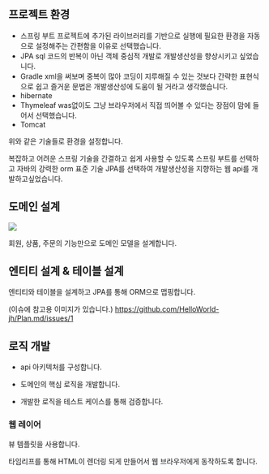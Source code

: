 ## 프로젝트 환경

- 스프링 부트
프로젝트에 추가된 라이브러리를 기반으로 실행에 필요한 환경을 자동으로 설정해주는 간편함을 이유로 선택했습니다.
- JPA
sql 코드의 반복이 아닌 객체 중심적 개발로 개발생산성을 향상시키고 싶었습니다.
- Gradle
xml을 써보며 중복이 많아 코딩이 지루해질 수 있는 것보다 간략한 표현식으로 쉽고 즐거운 문법은 개발생산성에 도움이 될 거라고 생각했습니다.
- hibernate
- Thymeleaf
 was없이도 그냥 브라우저에서 직접 띄어볼 수 있다는 장점이 맘에 들어서 선택했습니다.
- Tomcat

위와 같은 기술들로 환경을 설정합니다.

복잡하고 어려운 스프링 기술을 간결하고 쉽게 사용할 수 있도록 스프링 부트를 선택하고
자바의 강력한 orm 표준 기술 JPA를 선택하여 개발생산성을 지향하는 웹 api를 개발하고싶었습니다.



##  도메인 설계
<img src = "https://user-images.githubusercontent.com/79819812/131078127-72a7ebc2-ac41-476c-928f-fc14510b1313.png">

회원, 상품, 주문의 기능만으로 도메인 모델을 설계합니다.



##  엔티티 설계 & 테이블 설계

엔티티와 테이블을 설계하고 JPA를 통해 ORM으로 맵핑합니다.

(이슈에 참고용 이미지가 있습니다.)
https://github.com/HelloWorld-jh/Plan.md/issues/1


## 로직 개발
- api 아키텍처를 구성합니다.

- 도메인의 핵심 로직을 개발합니다.

- 개발한 로직을 테스트 케이스를 통해 검증합니다.



###  웹 레이어

뷰 템플릿을 사용합니다.

타임리프를 통해 HTML이 렌더링 되게 만들어서 웹 브라우저에게 동작하도록 합니다.



